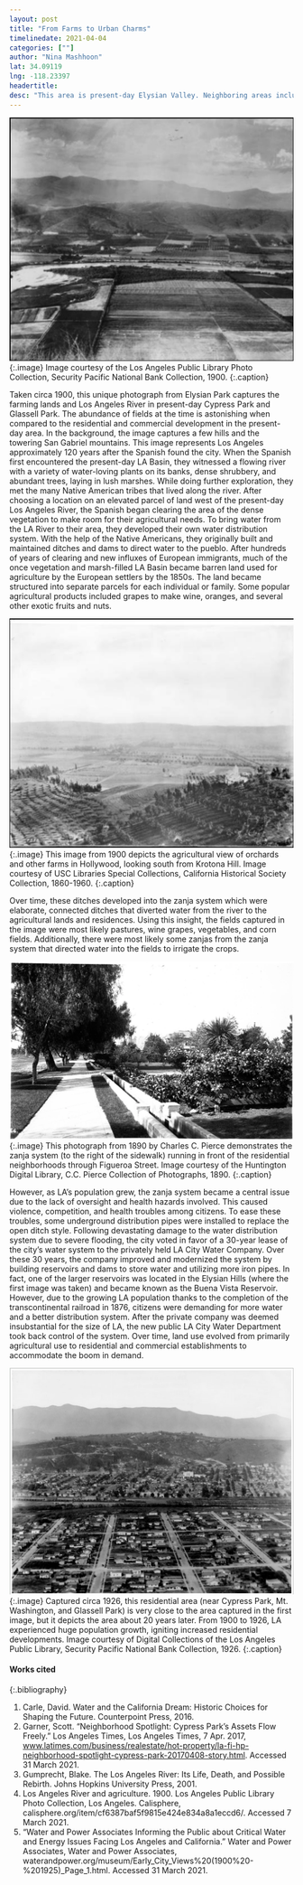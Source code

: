 ```yaml
---
layout: post
title: "From Farms to Urban Charms"
timelinedate: 2021-04-04
categories: [""]
author: "Nina Mashhoon"
lat: 34.09119
lng: -118.23397
headertitle: 
desc: "This area is present-day Elysian Valley. Neighboring areas include Elysian Park to the southwest, Cypress Park to the east and Mount Washington and Glassell Park to the north. The LA River runs to the right along the Elysian Valley."
---
```


![Los Angeles River and agriculture](images/Elysian_Valley_Farms_NM.png)
   {:.image}
Image courtesy of the Los Angeles Public Library Photo Collection, Security Pacific National Bank Collection, 1900.
   {:.caption}


Taken circa 1900, this unique photograph from Elysian Park captures the farming lands and Los Angeles River in present-day Cypress Park and Glassell Park. The abundance of fields at the time is astonishing when compared to the residential and commercial development in the present-day area. In the background, the image captures a few hills and the towering San Gabriel mountains. This image represents Los Angeles approximately 120 years after the Spanish found the city. When the Spanish first encountered the present-day LA Basin, they witnessed a flowing river with a variety of water-loving plants on its banks, dense shrubbery, and abundant trees, laying in lush marshes. While doing further exploration, they met the many Native American tribes that lived along the river. After choosing a location on an elevated parcel of land west of the present-day Los Angeles River, the Spanish began clearing the area of the dense vegetation to make room for their agricultural needs. To bring water from the LA River to their area, they developed their own water distribution system. With the help of the Native Americans, they originally built and maintained ditches and dams to direct water to the pueblo. After hundreds of years of clearing and new influxes of European immigrants, much of the once vegetation and marsh-filled LA Basin became barren land used for agriculture by the European settlers by the 1850s. The land became structured into separate parcels for each individual or family. Some popular agricultural products included grapes to make wine, oranges, and several other exotic fruits and nuts.


![Farms in Hollywood area](images/Farms_Hollywood_NM.png)
   {:.image}
This image from 1900 depicts the agricultural view of orchards and other farms in Hollywood, looking south from Krotona Hill. Image courtesy of USC Libraries Special Collections, California Historical Society Collection, 1860-1960.
   {:.caption}


Over time, these ditches developed into the zanja system which were elaborate, connected ditches that diverted water from the river to the agricultural lands and residences. Using this insight, the fields captured in the image were most likely pastures, wine grapes, vegetables, and corn fields. Additionally, there were most likely some zanjas from the zanja system that directed water into the fields to irrigate the crops.


![Figueroa Street Zanja](images/FigSt_zanja_NM.png)
   {:.image}
This photograph from 1890 by Charles C. Pierce demonstrates the zanja system (to the right of the sidewalk) running in front of the residential neighborhoods through Figueroa Street. Image courtesy of the Huntington Digital Library, C.C. Pierce Collection of Photographs, 1890.
   {:.caption}


However, as LA’s population grew, the zanja system became a central issue due to the lack of oversight and health hazards involved. This caused violence, competition, and health troubles among citizens. To ease these troubles, some underground distribution pipes were installed to replace the open ditch style. Following devastating damage to the water distribution system due to severe flooding, the city voted in favor of a 30-year lease of the city’s water system to the privately held LA City Water Company. Over these 30 years, the company improved and modernized the system by building reservoirs and dams to store water and utilizing more iron pipes. In fact, one of the larger reservoirs was located in the Elysian Hills (where the first image was taken) and became known as the Buena Vista Reservoir. However, due to the growing LA population thanks to the completion of the transcontinental railroad in 1876, citizens were demanding for more water and a better distribution system. After the private company was deemed insubstantial for the size of LA, the new public LA City Water Department took back control of the system. Over time, land use evolved from primarily agricultural use to residential and commercial establishments to accommodate the boom in demand.


![Residential areas along LA River from Elysian Park](images/Elysian_Valley_Homes_NM.png)
   {:.image}
Captured circa 1926, this residential area (near Cypress Park, Mt. Washington, and Glassell Park) is very close to the area captured in the first image, but it depicts the area about 20 years later. From 1900 to 1926, LA experienced huge population growth, igniting increased residential developments. Image courtesy of Digital Collections of the Los Angeles Public Library, Security Pacific National Bank Collection, 1926.
   {:.caption}


#### Works cited

{:.bibliography}
1. Carle, David. Water and the California Dream: Historic Choices for Shaping the Future. Counterpoint Press, 2016.
2. Garner, Scott. “Neighborhood Spotlight: Cypress Park’s Assets Flow Freely.” Los Angeles Times, Los Angeles Times, 7 Apr. 2017, www.latimes.com/business/realestate/hot-property/la-fi-hp-neighborhood-spotlight-cypress-park-20170408-story.html. Accessed 31 March 2021.
3. Gumprecht, Blake. The Los Angeles River: Its Life, Death, and Possible Rebirth. Johns Hopkins University Press, 2001.
4. Los Angeles River and agriculture. 1900. Los Angeles Public Library Photo Collection, Los Angeles. Calisphere, calisphere.org/item/cf6387baf5f9815e424e834a8a1eccd6/. Accessed 7 March 2021.
5. “Water and Power Associates Informing the Public about Critical Water and Energy Issues Facing Los Angeles and California.” Water and Power Associates, Water and Power Associates, waterandpower.org/museum/Early_City_Views%20(1900%20-%201925)_Page_1.html. Accessed 31 March 2021.
